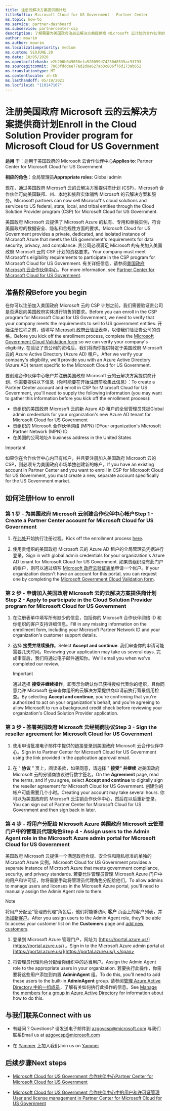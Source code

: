 ```yaml
---
title: 注册云解决方案提供商计划
titleSuffix: Microsoft Cloud for US Government - Partner Center
ms.topic: how-to
ms.service: partner-dashboard
ms.subservice: partnercenter-csp
description: 了解需要为美国政府注册云解决方案提供商 Microsoft 云计划的合作伙伴的 CSP 计划要求。
author: mowrim
ms.author: mowrim
ms.localizationpriority: medium
ms.custom: SEOJUNE.20
ms.date: 10/05/2020
ms.openlocfilehash: e2b206b049050efa520099d74230d8535ac93793
ms.sourcegitcommit: 7063fdddee77ad2d8e627ab3c806f76d173ab652
ms.translationtype: MT
ms.contentlocale: zh-CN
ms.lasthandoff: 05/19/2021
ms.locfileid: "110147167"
---
```

# <a name="enroll-in-the-cloud-solution-provider-program-for-microsoft-cloud-for-us-government"></a><span data-ttu-id="f0a0d-103">注册美国政府 Microsoft 云的云解决方案提供商计划</span><span class="sxs-lookup"><span data-stu-id="f0a0d-103">Enroll in the Cloud Solution Provider program for Microsoft Cloud for US Government</span></span>

<span data-ttu-id="f0a0d-104">**适用** 于：适用于美国政府的 Microsoft 云合作伙伴中心</span><span class="sxs-lookup"><span data-stu-id="f0a0d-104">**Applies to**: Partner Center for Microsoft Cloud for US Government</span></span>

<span data-ttu-id="f0a0d-105">**相应的角色**：全局管理员</span><span class="sxs-lookup"><span data-stu-id="f0a0d-105">**Appropriate roles**: Global admin</span></span>

<span data-ttu-id="f0a0d-106">现在，通过美国政府 Microsoft 云的云解决方案提供商计划 (CSP)，Microsoft 合作伙伴可向美国联邦、州、本地和族群实体销售 Microsoft 的云解决方案和服务。</span><span class="sxs-lookup"><span data-stu-id="f0a0d-106">Microsoft partners can now sell Microsoft's cloud solutions and services to US federal, state, local, and tribal entities through the Cloud Solution Provider program (CSP) for Microsoft Cloud for US Government.</span></span>

<span data-ttu-id="f0a0d-107">美国政府 Microsoft 云提供了 Microsoft Azure 的私有、专用和单独实例，符合美国政府的数据安全、隐私和合规性方面的要求。</span><span class="sxs-lookup"><span data-stu-id="f0a0d-107">Microsoft Cloud for US Government provides a private, dedicated, and isolated instance of Microsoft Azure that meets the US government's requirements for data security, privacy, and compliance.</span></span> <span data-ttu-id="f0a0d-108">贵公司必须满足 Microsoft 的有关加入美国政府 Microsoft 云的 CSP 计划的资格要求。</span><span class="sxs-lookup"><span data-stu-id="f0a0d-108">Your company must meet Microsoft's eligibility requirements to participate in the CSP program for Microsoft Cloud for US Government.</span></span> <span data-ttu-id="f0a0d-109">有关详细信息，请参阅[美国政府 Microsoft 云合作伙伴中心](partner-center-for-microsoft-us-govt-cloud.md)。</span><span class="sxs-lookup"><span data-stu-id="f0a0d-109">For more information, see [Partner Center for Microsoft Cloud for US Government](partner-center-for-microsoft-us-govt-cloud.md).</span></span>

## <a name="before-you-begin"></a><span data-ttu-id="f0a0d-110">准备阶段</span><span class="sxs-lookup"><span data-stu-id="f0a0d-110">Before you begin</span></span>

<span data-ttu-id="f0a0d-111">在你可以注册加入美国政府 Microsoft 云的 CSP 计划之前，我们需要验证贵公司是否满足向美国政府实体进行销售的要求。</span><span class="sxs-lookup"><span data-stu-id="f0a0d-111">Before you can enroll in the CSP program for Microsoft Cloud for US Government, we need to verify that your company meets the requirements to sell to US government entities.</span></span> <span data-ttu-id="f0a0d-112">开始注册过程之前，请填写 [Microsoft 政府云验证表单](https://azuregov.microsoft.com/csp)，以便我们验证贵公司的资格。</span><span class="sxs-lookup"><span data-stu-id="f0a0d-112">Before you kick off the enrollment process, complete the [Microsoft Government Cloud Validation form](https://azuregov.microsoft.com/csp) so we can verify your company's eligibility.</span></span> <span data-ttu-id="f0a0d-113">在验证了贵公司的资格后，我们将向你提供特定于美国政府 Microsoft 云的 Azure Active Directory (Azure AD) 租户。</span><span class="sxs-lookup"><span data-stu-id="f0a0d-113">After we verify your company's eligibility, we'll provide you with an Azure Active Directory (Azure AD) tenant specific to the Microsoft Cloud for US Government.</span></span>  

<span data-ttu-id="f0a0d-114">要创建合作伙伴中心帐户并注册美国政府 Microsoft 云的云解决方案提供商计划，你需要提供以下信息（你可能要在开始注册前收集此信息）：</span><span class="sxs-lookup"><span data-stu-id="f0a0d-114">To create a Partner Center account and enroll in CSP for Microsoft Cloud for US Government, you'll need to supply the following information (you may want to gather this information before you kick off the enrollment process):</span></span>

- <span data-ttu-id="f0a0d-115">贵组织的美国政府 Microsoft 云的新 Azure AD 租户的全局管理员凭据</span><span class="sxs-lookup"><span data-stu-id="f0a0d-115">Global admin credentials for your organization's new Azure AD tenant for Microsoft Cloud for US Government</span></span>
- <span data-ttu-id="f0a0d-116">贵组织的 Microsoft 合作伙伴网络 (MPN) ID</span><span class="sxs-lookup"><span data-stu-id="f0a0d-116">Your organization's Microsoft Partner Network (MPN) ID</span></span>
- <span data-ttu-id="f0a0d-117">在美国的公司地址</span><span class="sxs-lookup"><span data-stu-id="f0a0d-117">A business address in the United States</span></span>

> [!IMPORTANT]  
> <span data-ttu-id="f0a0d-118">如果你在合作伙伴中心内已有帐户，并且要注册加入美国政府 Microsoft 云的 CSP，则必须专为美国政府市场单独创建新的帐户。</span><span class="sxs-lookup"><span data-stu-id="f0a0d-118">If you have an existing account in Partner Center and you want to enroll in CSP for Microsoft Cloud for US Government, you must create a new, separate account specifically for the US Government market.</span></span>

## <a name="how-to-enroll"></a><span data-ttu-id="f0a0d-119">如何注册</span><span class="sxs-lookup"><span data-stu-id="f0a0d-119">How to enroll</span></span>

### <a name="step-1---create-a-partner-center-account-for-microsoft-cloud-for-us-government"></a><span data-ttu-id="f0a0d-120">第 1 步 - 为美国政府 Microsoft 云创建合作伙伴中心帐户</span><span class="sxs-lookup"><span data-stu-id="f0a0d-120">Step 1 - Create a Partner Center account for Microsoft Cloud for US Government</span></span>

1. <span data-ttu-id="f0a0d-121">在[此处](https://partnercenter.microsoft.com/register/resellerusgjoinnow)开始执行注册过程。</span><span class="sxs-lookup"><span data-stu-id="f0a0d-121">Kick off the enrollment process [here](https://partnercenter.microsoft.com/register/resellerusgjoinnow).</span></span>

2. <span data-ttu-id="f0a0d-122">使用贵组织的美国政府 Microsoft 云的 Azure AD 租户的全局管理员凭据进行登录。</span><span class="sxs-lookup"><span data-stu-id="f0a0d-122">Sign in with global admin credentials for your organization's Azure AD tenant for Microsoft Cloud for US Government.</span></span> <span data-ttu-id="f0a0d-123">如果贵组织没有此门户的帐户，则可以通过填写 [Microsoft 政府云验证表单](https://azuregov.microsoft.com/csp)申请一个帐户。</span><span class="sxs-lookup"><span data-stu-id="f0a0d-123">If your organization doesn't have an account for this portal, you can request one by completing the [Microsoft Government Cloud Validation form](https://azuregov.microsoft.com/csp).</span></span>

### <a name="step-2---apply-to-participate-in-the-cloud-solution-provider-program-for-microsoft-cloud-for-us-government"></a><span data-ttu-id="f0a0d-124">第 2 步 - 申请加入美国政府 Microsoft 云的云解决方案提供商计划</span><span class="sxs-lookup"><span data-stu-id="f0a0d-124">Step 2 - Apply to participate in the Cloud Solution Provider program for Microsoft Cloud for US Government</span></span>

1. <span data-ttu-id="f0a0d-125">在注册表单中填写所有缺少的信息，包括你的 Microsoft 合作伙伴网络 ID 和你组织的客户支持详细信息。</span><span class="sxs-lookup"><span data-stu-id="f0a0d-125">Fill in any missing information on the enrollment form, including your Microsoft Partner Network ID and your organization's customer support details.</span></span>

2. <span data-ttu-id="f0a0d-126">选择 **接受并继续操作**。</span><span class="sxs-lookup"><span data-stu-id="f0a0d-126">Select **Accept and continue**.</span></span> <span data-ttu-id="f0a0d-127">我们审查你的申请可能需要几天时间。</span><span class="sxs-lookup"><span data-stu-id="f0a0d-127">Reviewing your application may take us several days.</span></span> <span data-ttu-id="f0a0d-128">完成审查后，我们将通过电子邮件通知你。</span><span class="sxs-lookup"><span data-stu-id="f0a0d-128">We'll email you when we've completed our review.</span></span>

   > [!IMPORTANT]
   > <span data-ttu-id="f0a0d-129">通过选择 **接受并继续操作**，即表示你确认你已获得授权代表你的组织，且你同意允许 Microsoft 在审查你组织的云解决方案提供商申请前执行背景信用检查。</span><span class="sxs-lookup"><span data-stu-id="f0a0d-129">By selecting **Accept and continue**, you're confirming that you're authorized to act on your organization's behalf, and you're agreeing to allow Microsoft to run a background credit check before reviewing your organization's Cloud Solution Provider application.</span></span>

### <a name="step-3---sign-the-reseller-agreement-for-microsoft-cloud-for-us-government"></a><span data-ttu-id="f0a0d-130">第 3 步 - 签署美国政府 Microsoft 云经销商协议</span><span class="sxs-lookup"><span data-stu-id="f0a0d-130">Step 3 - Sign the reseller agreement for Microsoft Cloud for US Government</span></span>

1. <span data-ttu-id="f0a0d-131">使用申请批准电子邮件中提供的链接登录到美国政府 Microsoft 云合作伙伴中心。</span><span class="sxs-lookup"><span data-stu-id="f0a0d-131">Sign in to Partner Center for Microsoft Cloud for US Government using the link provided in the application approval email.</span></span>

2. <span data-ttu-id="f0a0d-132">在 " **协议** " 页上，阅读条款，如果同意，请选择 " **接受" 并继续** 对美国政府 Microsoft 云的分销商协议进行数字签名。</span><span class="sxs-lookup"><span data-stu-id="f0a0d-132">On the **Agreement** page, read the terms, and if you agree, select **Accept and continue** to digitally sign the reseller agreement for Microsoft Cloud for US Government.</span></span> <span data-ttu-id="f0a0d-133">创建你的帐户可能需要几个小时。</span><span class="sxs-lookup"><span data-stu-id="f0a0d-133">Creating your account may take several hours.</span></span> <span data-ttu-id="f0a0d-134">你可以为美国政府的 Microsoft 云注销合作伙伴中心，然后在以后重新登录。</span><span class="sxs-lookup"><span data-stu-id="f0a0d-134">You can sign out of Partner Center for Microsoft Cloud for US Government and then sign back in later.</span></span>

### <a name="step-4---assign-users-to-the-admin-agent-role-in-the-microsoft-azure-admin-portal-for-microsoft-cloud-for-us-government"></a><span data-ttu-id="f0a0d-135">第 4 步 - 将用户分配给 Microsoft Azure 美国政府 Microsoft 云管理门户中的管理员代理角色</span><span class="sxs-lookup"><span data-stu-id="f0a0d-135">Step 4 - Assign users to the Admin Agent role in the Microsoft Azure admin portal for Microsoft Cloud for US Government</span></span>

<span data-ttu-id="f0a0d-136">美国政府 Microsoft 云提供一个满足政府合规、安全性和隐私标准的单独的 Microsoft Azure 实例。</span><span class="sxs-lookup"><span data-stu-id="f0a0d-136">Microsoft Cloud for US Government provides a separate instance of Microsoft Azure that meets government compliance, security, and privacy standards.</span></span> <span data-ttu-id="f0a0d-137">若要允许管理员管理 Microsoft Azure 门户中的用户和许可证，你将需要手动将管理员代理角色分配给他们。</span><span class="sxs-lookup"><span data-stu-id="f0a0d-137">To allow admins to manage users and licenses in the Microsoft Azure portal, you'll need to manually assign the Admin Agent role to them.</span></span>

> [!NOTE]
> <span data-ttu-id="f0a0d-138">将用户分配至“管理员代理”角色后，他们将能够访问 **客户** 页面上的客户列表，并 [添加新客户](add-a-new-customer.md)。</span><span class="sxs-lookup"><span data-stu-id="f0a0d-138">After you assign users to the Admin Agent role, they'll be able to access your customer list on the **Customers** page and [add new customers](add-a-new-customer.md).</span></span>

1. <span data-ttu-id="f0a0d-139">登录到 Microsoft Azure 管理门户，网址为 [https://portal.azure.us/](https://portal.azure.us/) 。</span><span class="sxs-lookup"><span data-stu-id="f0a0d-139">Sign in to the Microsoft Azure admin portal at [https://portal.azure.us/](https://portal.azure.us/).</span></span>

2. <span data-ttu-id="f0a0d-140">将管理员代理角色分配给你组织中的适当用户。</span><span class="sxs-lookup"><span data-stu-id="f0a0d-140">Assign the Admin Agent role to the appropriate users in your organization.</span></span> <span data-ttu-id="f0a0d-141">若要执行此操作，你需要将这些用户添加到内置 **AdminAgent** 组。</span><span class="sxs-lookup"><span data-stu-id="f0a0d-141">To do this, you'll need to add these users to the built-in **AdminAgent** group.</span></span> <span data-ttu-id="f0a0d-142">请参阅[管理 Azure Active Directory 中的一组成员](/azure/active-directory/active-directory-groups-members-azure-portal)，了解有关如何执行此操作的信息。</span><span class="sxs-lookup"><span data-stu-id="f0a0d-142">See [Manage the members for a group in Azure Active Directory](/azure/active-directory/active-directory-groups-members-azure-portal) for information about how to do this.</span></span>

## <a name="connect-with-us"></a><span data-ttu-id="f0a0d-143">与我们联系</span><span class="sxs-lookup"><span data-stu-id="f0a0d-143">Connect with us</span></span>

- <span data-ttu-id="f0a0d-144">有疑问？</span><span class="sxs-lookup"><span data-stu-id="f0a0d-144">Questions?</span></span> <span data-ttu-id="f0a0d-145">请发送电子邮件到 azgovcsp@microsoft.com 与我们联系</span><span class="sxs-lookup"><span data-stu-id="f0a0d-145">Email us at azgovcsp@microsoft.com</span></span>

- <span data-ttu-id="f0a0d-146">在 [Yammer](https://www.yammer.com/cloudpartnercommunity/#/threads/inGroup?type=in_group&feedId=11509777) 上加入我们</span><span class="sxs-lookup"><span data-stu-id="f0a0d-146">Join us on [Yammer](https://www.yammer.com/cloudpartnercommunity/#/threads/inGroup?type=in_group&feedId=11509777)</span></span>

## <a name="next-steps"></a><span data-ttu-id="f0a0d-147">后续步骤</span><span class="sxs-lookup"><span data-stu-id="f0a0d-147">Next steps</span></span>

- [<span data-ttu-id="f0a0d-148">Microsoft Cloud for US Government 合作伙伴中心</span><span class="sxs-lookup"><span data-stu-id="f0a0d-148">Partner Center for Microsoft Cloud for US Government</span></span>](partner-center-for-microsoft-us-govt-cloud.md)

- [<span data-ttu-id="f0a0d-149">Microsoft Cloud for US Government 合作伙伴中心中的用户和许可证管理</span><span class="sxs-lookup"><span data-stu-id="f0a0d-149">User and license management in Partner Center for Microsoft Cloud for US Government</span></span>](user-management-in-partner-center-for-microsoft-us-govt-cloud.md)